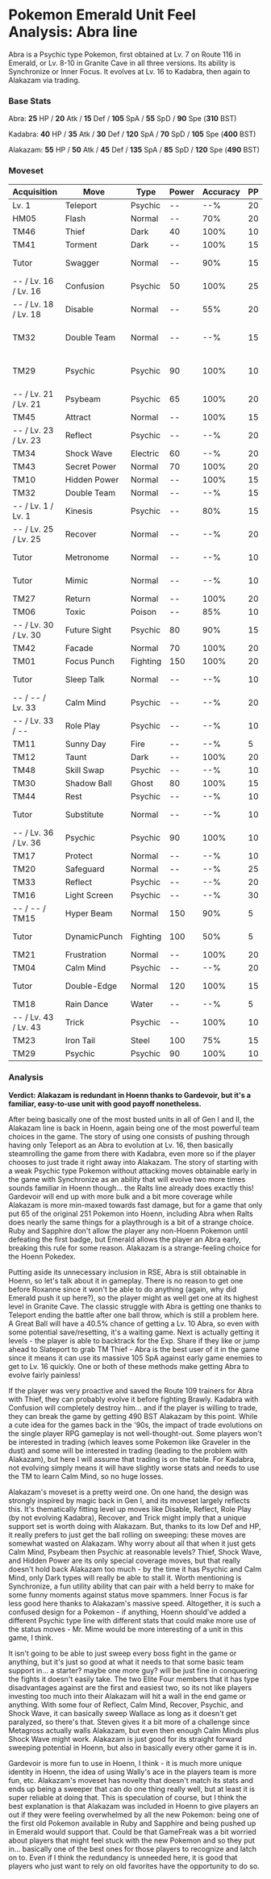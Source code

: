 # Pokemon Emerald Unit Feel Analysis: Abra line

Abra is a Psychic type Pokemon, first obtained at Lv. 7 on Route 116 in Emerald, or Lv. 8-10 in Granite Cave in all three versions. Its ability is Synchronize or Inner Focus. It evolves at Lv. 16 to Kadabra, then again to Alakazam via trading.

### Base Stats

Abra: **25** HP / **20** Atk / **15** Def / **105** SpA / **55** SpD / **90** Spe (**310** BST)

Kadabra: **40** HP / **35** Atk / **30** Def / **120** SpA / **70** SpD / **105** Spe (**400** BST)

Alakazam: **55** HP / **50** Atk / **45** Def / **135** SpA / **85** SpD / **120** Spe (**490** BST)

### Moveset

| Acquisition          | Move         | Type     | Power | Accuracy | PP | Notes              |
|----------------------|--------------|----------|-------|----------|----|--------------------|
| Lv. 1                | Teleport     | Psychic  | --    | --%      | 20 |                    |
| HM05                 | Flash        | Normal   | --    | 70%      | 20 |                    |
| TM46                 | Thief        | Dark     | 40    | 100%     | 10 |                    |
| TM41                 | Torment      | Dark     | --    | 100%     | 15 |                    |
| Tutor                | Swagger      | Normal   | --    | 90%      | 15 | Emerald only       |
| -- / Lv. 16 / Lv. 16 | Confusion    | Psychic  | 50    | 100%     | 25 |                    |
| -- / Lv. 18 / Lv. 18 | Disable      | Normal   | --    | 55%      | 20 |                    |
| TM32                 | Double Team  | Normal   | --    | --%      | 15 | Buy at Game Corner |
| TM29                 | Psychic      | Psychic  | 90    | 100%     | 10 | Buy at Game Corner |
| -- / Lv. 21 / Lv. 21 | Psybeam      | Psychic  | 65    | 100%     | 20 |                    |
| TM45                 | Attract      | Normal   | --    | 100%     | 15 |                    |
| -- / Lv. 23 / Lv. 23 | Reflect      | Psychic  | --    | --%      | 20 |                    |
| TM34                 | Shock Wave   | Electric | 60    | --%      | 20 |                    |
| TM43                 | Secret Power | Normal   | 70    | 100%     | 20 |                    |
| TM10                 | Hidden Power | Normal   | --    | 100%     | 15 |                    |
| TM32                 | Double Team  | Normal   | --    | --%      | 15 |                    |
| -- / Lv. 1 / Lv. 1   | Kinesis      | Psychic  | --    | 80%      | 15 |                    |
| -- / Lv. 25 / Lv. 25 | Recover      | Normal   | --    | --%      | 20 |                    |
| Tutor                | Metronome    | Normal   | --    | --%      | 10 | Emerald only       |
| Tutor                | Mimic        | Normal   | --    | --%      | 10 | Emerald only       |
| TM27                 | Return       | Normal   | --    | 100%     | 20 |                    |
| TM06                 | Toxic        | Poison   | --    | 85%      | 10 |                    |
| -- / Lv. 30 / Lv. 30 | Future Sight | Psychic  | 80    | 90%      | 15 |                    |
| TM42                 | Facade       | Normal   | 70    | 100%     | 20 |                    |
| TM01                 | Focus Punch  | Fighting | 150   | 100%     | 20 |                    |
| Tutor                | Sleep Talk   | Normal   | --    | --%      | 10 | Emerald only       |
| -- / -- / Lv. 33     | Calm Mind    | Psychic  | --    | --%      | 20 |                    |
| -- / Lv. 33 / --     | Role Play    | Psychic  | --    | --%      | 10 |                    |
| TM11                 | Sunny Day    | Fire     | --    | --%      | 5  |                    |
| TM12                 | Taunt        | Dark     | --    | 100%     | 20 |                    |
| TM48                 | Skill Swap   | Psychic  | --    | --%      | 10 |                    |
| TM30                 | Shadow Ball  | Ghost    | 80    | 100%     | 15 |                    |
| TM44                 | Rest         | Psychic  | --    | --%      | 10 |                    |
| Tutor                | Substitute   | Normal   | --    | --%      | 10 | Emerald only       |
| -- / Lv. 36 / Lv. 36 | Psychic      | Psychic  | 90    | 100%     | 10 |                    |
| TM17                 | Protect      | Normal   | --    | --%      | 10 |                    |
| TM20                 | Safeguard    | Normal   | --    | --%      | 25 |                    |
| TM33                 | Reflect      | Psychic  | --    | --%      | 20 |                    |
| TM16                 | Light Screen | Psychic  | --    | --%      | 30 |                    |
| -- / -- / TM15       | Hyper Beam   | Normal   | 150   | 90%      | 5  |                    |
| Tutor                | DynamicPunch | Fighting | 100   | 50%      | 5  | Emerald only       |
| TM21                 | Frustration  | Normal   | --    | 100%     | 20 |                    |
| TM04                 | Calm Mind    | Psychic  | --    | --%      | 20 |                    |
| Tutor                | Double-Edge  | Normal   | 120   | 100%     | 15 | Emerald only       |
| TM18                 | Rain Dance   | Water    | --    | --%      | 5  |                    |
| -- / Lv. 43 / Lv. 43 | Trick        | Psychic  | --    | 100%     | 10 |                    |
| TM23                 | Iron Tail    | Steel    | 100   | 75%      | 15 |                    |
| TM29                 | Psychic      | Psychic  | 90    | 100%     | 10 |                    |

### Analysis

**Verdict: Alakazam is redundant in Hoenn thanks to Gardevoir, but it's a familiar, easy-to-use unit with good payoff nonetheless.**

After being basically one of the most busted units in all of Gen I and II, the Alakazam line is back in Hoenn, again being one of the most powerful team choices in the game. The story of using one consists of pushing through having only Teleport as an Abra to evolution at Lv. 16, then basically steamrolling the game from there with Kadabra, even more so if the player chooses to just trade it right away into Alakazam. The story of starting with a weak Psychic type Pokemon without attacking moves obtainable early in the game with Synchronize as an ability that will evolve two more times sounds familiar in Hoenn though... the Ralts line already does exactly this! Gardevoir will end up with more bulk and a bit more coverage while Alakazam is more min-maxed towards fast damage, but for a game that only put 65 of the original 251 Pokemon into Hoenn, including Abra when Ralts does nearly the same things for a playthrough is a bit of a strange choice. Ruby and Sapphire don't allow the player any non-Hoenn Pokemon until defeating the first badge, but Emerald allows the player an Abra early, breaking this rule for some reason. Alakazam is a strange-feeling choice for the Hoenn Pokedex.

Putting aside its unnecessary inclusion in RSE, Abra is still obtainable in Hoenn, so let's talk about it in gameplay. There is no reason to get one before Roxanne since it won't be able to do anything (again, why did Emerald push it up here?), so the player might as well get one at its highest level in Granite Cave. The classic struggle with Abra is getting one thanks to Teleport ending the battle after one ball throw, which is still a problem here. A Great Ball will have a 40.5% chance of getting a Lv. 10 Abra, so even with some potential save/resetting, it's a waiting game. Next is actually getting it levels - the player is able to backtrack for the Exp. Share if they like or jump ahead to Slateport to grab TM Thief - Abra is the best user of it in the game since it means it can use its massive 105 SpA against early game enemies to get to Lv. 16 quickly. One or both of these methods make getting Abra to evolve fairly painless!

If the player was very proactive and saved the Route 109 trainers for Abra with Thief, they can probably evolve it before fighting Brawly. Kadabra with Confusion will completely destroy him... and if the player is willing to trade, they can break the game by getting 490 BST Alakazam by this point. While a cute idea for the games back in the '90s, the impact of trade evolutions on the single player RPG gameplay is not well-thought-out. Some players won't be interested in trading (which leaves some Pokemon like Graveler in the dust) and some will be interested in trading (leading to the problem with Alakazam), but here I will assume that trading is on the table. For Kadabra, not evolving simply means it will have slightly worse stats and needs to use the TM to learn Calm Mind, so no huge losses. 

Alakazam's moveset is a pretty weird one. On one hand, the design was strongly inspired by magic back in Gen I, and its moveset largely reflects this. It's thematically fitting level up moves like Disable, Reflect, Role Play (by not evolving Kadabra), Recover, and Trick might imply that a unique support set is worth doing with Alakazam. But, thanks to its low Def and HP, it really prefers to just get the ball rolling on sweeping: these moves are somewhat wasted on Alakazam. Why worry about all that when it just gets Calm Mind, Psybeam then Psychic at reasonable levels? Thief, Shock Wave, and Hidden Power are its only special coverage moves, but that really doesn't hold back Alakazam too much - by the time it has Psychic and Calm Mind, only Dark types will really be able to stall it. Worth mentioning is Synchronize, a fun utility ability that can pair with a held berry to make for some funny moments against status move spammers. Inner Focus is far less good here thanks to Alakazam's massive speed. Altogether, it is such a confused design for a Pokemon - if anything, Hoenn should've added a different Psychic type line with different stats that could make more use of the status moves - Mr. Mime would be more interesting of a unit in this game, I think.

It isn't going to be able to just sweep every boss fight in the game or anything, but it's just so good at what it needs to that some basic team support in... a starter? maybe one more guy? will be just fine in conquering the fights it doesn't easily take. The two Elite Four members that it has type disadvantages against are the first and easiest two, so its not like players investing too much into their Alakazam will hit a wall in the end game or anything. With some four of Reflect, Calm Mind, Recover, Psychic, and Shock Wave, it can basically sweep Wallace as long as it doesn't get paralyzed, so there's that. Steven gives it a bit more of a challenge since Metagross actually walls Alakazam, but even then enough Calm Minds plus Shock Wave might work. Alakazam is just good for its straight forward sweeping potential in Hoenn, but also in basically every other game it is in.

Gardevoir is more fun to use in Hoenn, I think - it is much more unique identity in Hoenn, the idea of using Wally's ace in the players team is more fun, etc. Alakazam's moveset has novelty that doesn't match its stats and ends up being a sweeper that can do one thing really well, but at least it is super reliable at doing that. This is speculation of course, but I think the best explanation is that Alakazam was included in Hoenn to give players an out if they were feeling overwhelmed by all the new Pokemon: being one of the first old Pokemon available in Ruby and Sapphire and being pushed up in Emerald would support that. Could be that GameFreak was a bit worried about players that might feel stuck with the new Pokemon and so they put in... basically one of the best ones for those players to recognize and latch on to. Even if I think the redundancy is unneeded here, it is good that players who just want to rely on old favorites have the opportunity to do so.